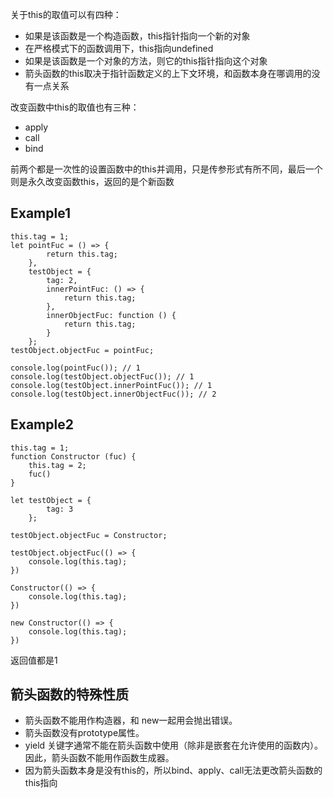 关于this的取值可以有四种：
- 如果是该函数是一个构造函数，this指针指向一个新的对象
- 在严格模式下的函数调用下，this指向undefined
- 如果是该函数是一个对象的方法，则它的this指针指向这个对象
- 箭头函数的this取决于指针函数定义的上下文环境，和函数本身在哪调用的没有一点关系

改变函数中this的取值也有三种：
- apply
- call
- bind

前两个都是一次性的设置函数中的this并调用，只是传参形式有所不同，最后一个则是永久改变函数this，返回的是个新函数


## Example1
```
this.tag = 1;
let pointFuc = () => {
        return this.tag;
    },
    testObject = {
        tag: 2,
        innerPointFuc: () => {
            return this.tag;
        },
        innerObjectFuc: function () {
            return this.tag;
        }
    };
testObject.objectFuc = pointFuc;

console.log(pointFuc()); // 1
console.log(testObject.objectFuc()); // 1
console.log(testObject.innerPointFuc()); // 1
console.log(testObject.innerObjectFuc()); // 2
```

## Example2

```
this.tag = 1;
function Constructor (fuc) {
    this.tag = 2;
    fuc()
}

let testObject = {
        tag: 3
    };

testObject.objectFuc = Constructor;

testObject.objectFuc(() => {
    console.log(this.tag);
})

Constructor(() => {
    console.log(this.tag);
})

new Constructor(() => {
    console.log(this.tag);
})
```

返回值都是1

## 箭头函数的特殊性质

- 箭头函数不能用作构造器，和 new一起用会抛出错误。
- 箭头函数没有prototype属性。
- yield 关键字通常不能在箭头函数中使用（除非是嵌套在允许使用的函数内）。因此，箭头函数不能用作函数生成器。
- 因为箭头函数本身是没有this的，所以bind、apply、call无法更改箭头函数的this指向
